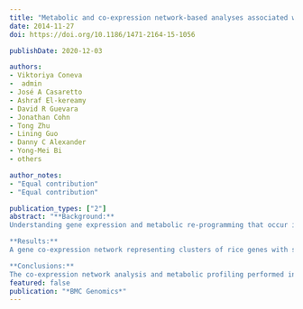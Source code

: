 ```yaml
---
title: "Metabolic and co-expression network-based analyses associated with nitrate response in rice"
date: 2014-11-27
doi: https://doi.org/10.1186/1471-2164-15-1056

publishDate: 2020-12-03

authors: 
- Viktoriya Coneva
-  admin
- José A Casaretto
- Ashraf El-kereamy
- David R Guevara
- Jonathan Cohn
- Tong Zhu
- Lining Guo
- Danny C Alexander
- Yong-Mei Bi
- others

author_notes:
- "Equal contribution"
- "Equal contribution"

publication_types: ["2"]
abstract: "**Background:**
Understanding gene expression and metabolic re-programming that occur in response to limiting nitrogen (N) conditions in crop plants is crucial for the ongoing progress towards the development of varieties with improved nitrogen use efficiency (NUE). To unravel new details on the molecular and metabolic responses to N availability in a major food crop, we conducted analyses on a weighted gene co-expression network and metabolic profile data obtained from leaves and roots of rice plants adapted to sufficient and limiting N as well as after shifting them to limiting (reduction) and sufficient (induction) N conditions.

**Results:**
A gene co-expression network representing clusters of rice genes with similar expression patterns across four nitrogen conditions and two tissue types was generated. The resulting 18 clusters were analyzed for enrichment of significant gene ontology (GO) terms. Four clusters exhibited significant correlation with limiting and reducing nitrate treatments. Among the identified enriched GO terms, those related to nucleoside/nucleotide, purine and ATP binding, defense response, sugar/carbohydrate binding, protein kinase activities, cell-death and cell wall enzymatic activity are enriched. Although a subset of functional categories are more broadly associated with the response of rice organs to limiting N and N reduction, our analyses suggest that N reduction elicits a response distinguishable from that to adaptation to limiting N, particularly in leaves. This observation is further supported by metabolic profiling which shows that several compounds in leaves change proportionally to the nitrate level (i.e. higher in sufficient N vs. limiting N) and respond with even higher levels when the nitrate level is reduced. Notably, these compounds are directly involved in N assimilation, transport, and storage (glutamine, asparagine, glutamate and allantoin) and extend to most amino acids. Based on these data, we hypothesize that plants respond by rapidly mobilizing stored vacuolar nitrate when N deficit is perceived, and that the response likely involves phosphorylation signal cascades and transcriptional regulation.

**Conclusions:**
The co-expression network analysis and metabolic profiling performed in rice pinpoint the relevance of signal transduction components and regulation of N mobilization in response to limiting N conditions and deepen our understanding of N responses and N use in crops."
featured: false
publication: "*BMC Genomics*"
---
```


